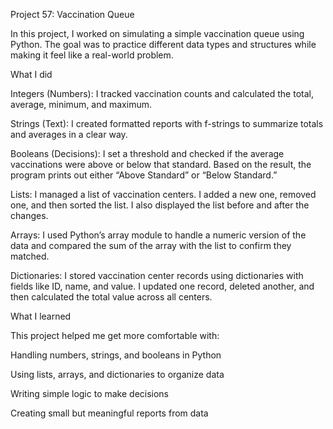 Project 57: Vaccination Queue

In this project, I worked on simulating a simple vaccination queue using Python. The goal was to practice different data types and structures while making it feel like a real-world problem.

What I did

Integers (Numbers):
I tracked vaccination counts and calculated the total, average, minimum, and maximum.

Strings (Text):
I created formatted reports with f-strings to summarize totals and averages in a clear way.

Booleans (Decisions):
I set a threshold and checked if the average vaccinations were above or below that standard. Based on the result, the program prints out either “Above Standard” or “Below Standard.”

Lists:
I managed a list of vaccination centers. I added a new one, removed one, and then sorted the list. I also displayed the list before and after the changes.

Arrays:
I used Python’s array module to handle a numeric version of the data and compared the sum of the array with the list to confirm they matched.

Dictionaries:
I stored vaccination center records using dictionaries with fields like ID, name, and value. I updated one record, deleted another, and then calculated the total value across all centers.

What I learned

This project helped me get more comfortable with:

Handling numbers, strings, and booleans in Python

Using lists, arrays, and dictionaries to organize data

Writing simple logic to make decisions

Creating small but meaningful reports from data
